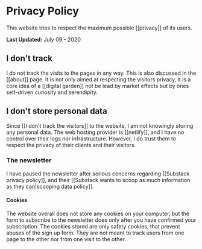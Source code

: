 # Privacy Policy
This website tries to respect the maximum possible [[privacy]] of its users. 

**Last Updated:** July 09 - 2020

## I don't track
I do not track the visits to the pages in any way. This is also discussed in the [[about]] page. It is not only aimed at respecting the visitors privacy, it is a core idea of a [[digital garden]] not be lead by market effects but by ones self-driven curiosity and serendipity. 

## I don't store personal data
Since [[I don't track the visitors]] to the website, I am not knowingly storing any personal data. The web hosting provider is [[netlify]], and I have no control over their logs nor infrastructure. However, I do trust them to respect the privacy of their clients and their visitors. 

### The newsletter
I have paused the newsletter after serious concerns regarding [[Substack privacy policy]], and their [[Substack wants to scoop as much information as they can|scooping data policy]].

#### Cookies
The website overall does not store any cookies on your computer, but the form to subscribe to the newsletter does only after you have confirmed your subscription. The cookies stored are only safety cookies, that prevent abuses of the sign up form. They are not meant to track users from one page to the other nor from one visit to the other. 

